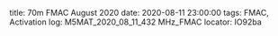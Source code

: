 title: 70m FMAC August 2020
date: 2020-08-11 23:00:00
tags: FMAC, Activation
log: M5MAT_2020_08_11_432 MHz_FMAC
locator: IO92ba
